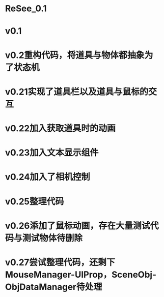 # ReSee_0.1
# v0.1
# v0.2重构代码，将道具与物体都抽象为了状态机
# v0.21实现了道具栏以及道具与鼠标的交互
# v0.22加入获取道具时的动画
# v0.23加入文本显示组件
# v0.24加入了相机控制
# v0.25整理代码
# v0.26添加了鼠标动画，存在大量测试代码与测试物体待删除
# v0.27尝试整理代码，还剩下MouseManager-UIProp，SceneObj-ObjDataManager待处理